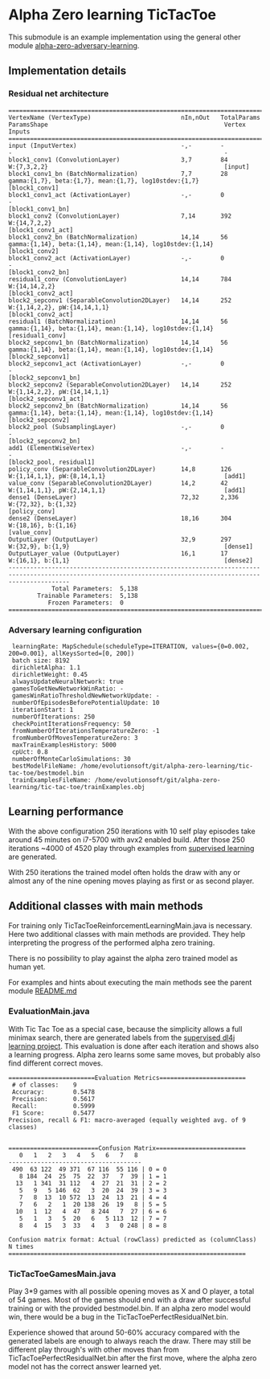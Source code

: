 Alpha Zero learning TicTacToe
=============================

This submodule is an example implementation using the general other module [alpha-zero-adversary-learning](../alpha-zero-adversary-learning).

## Implementation details

### Residual net architecture
	=============================================================================================================================================================
	VertexName (VertexType)                         nIn,nOut   TotalParams   ParamsShape                                                 Vertex Inputs           
	=============================================================================================================================================================
	input (InputVertex)                             -,-        -             -                                                           -                       
	block1_conv1 (ConvolutionLayer)                 3,7        84            W:{7,3,2,2}                                                 [input]                 
	block1_conv1_bn (BatchNormalization)            7,7        28            gamma:{1,7}, beta:{1,7}, mean:{1,7}, log10stdev:{1,7}       [block1_conv1]          
	block1_conv1_act (ActivationLayer)              -,-        0             -                                                           [block1_conv1_bn]       
	block1_conv2 (ConvolutionLayer)                 7,14       392           W:{14,7,2,2}                                                [block1_conv1_act]      
	block1_conv2_bn (BatchNormalization)            14,14      56            gamma:{1,14}, beta:{1,14}, mean:{1,14}, log10stdev:{1,14}   [block1_conv2]          
	block1_conv2_act (ActivationLayer)              -,-        0             -                                                           [block1_conv2_bn]       
	residual1_conv (ConvolutionLayer)               14,14      784           W:{14,14,2,2}                                               [block1_conv2_act]      
	block2_sepconv1 (SeparableConvolution2DLayer)   14,14      252           W:{1,14,2,2}, pW:{14,14,1,1}                                [block1_conv2_act]      
	residual1 (BatchNormalization)                  14,14      56            gamma:{1,14}, beta:{1,14}, mean:{1,14}, log10stdev:{1,14}   [residual1_conv]        
	block2_sepconv1_bn (BatchNormalization)         14,14      56            gamma:{1,14}, beta:{1,14}, mean:{1,14}, log10stdev:{1,14}   [block2_sepconv1]       
	block2_sepconv1_act (ActivationLayer)           -,-        0             -                                                           [block2_sepconv1_bn]    
	block2_sepconv2 (SeparableConvolution2DLayer)   14,14      252           W:{1,14,2,2}, pW:{14,14,1,1}                                [block2_sepconv1_act]   
	block2_sepconv2_bn (BatchNormalization)         14,14      56            gamma:{1,14}, beta:{1,14}, mean:{1,14}, log10stdev:{1,14}   [block2_sepconv2]       
	block2_pool (SubsamplingLayer)                  -,-        0             -                                                           [block2_sepconv2_bn]    
	add1 (ElementWiseVertex)                        -,-        -             -                                                           [block2_pool, residual1]
	policy_conv (SeparableConvolution2DLayer)       14,8       126           W:{1,14,1,1}, pW:{8,14,1,1}                                 [add1]                  
	value_conv (SeparableConvolution2DLayer)        14,2       42            W:{1,14,1,1}, pW:{2,14,1,1}                                 [add1]                  
	dense1 (DenseLayer)                             72,32      2,336         W:{72,32}, b:{1,32}                                         [policy_conv]           
	dense2 (DenseLayer)                             18,16      304           W:{18,16}, b:{1,16}                                         [value_conv]            
	OutputLayer (OutputLayer)                       32,9       297           W:{32,9}, b:{1,9}                                           [dense1]                
	OutputLayer_value (OutputLayer)                 16,1       17            W:{16,1}, b:{1,1}                                           [dense2]                
	-------------------------------------------------------------------------------------------------------------------------------------------------------------
	            Total Parameters:  5,138
	        Trainable Parameters:  5,138
	           Frozen Parameters:  0
	=============================================================================================================================================================

### Adversary learning configuration
	 learningRate: MapSchedule(scheduleType=ITERATION, values={0=0.002, 200=0.001}, allKeysSorted=[0, 200])
	 batch size: 8192
	 dirichletAlpha: 1.1
	 dirichletWeight: 0.45
	 alwaysUpdateNeuralNetwork: true
	 gamesToGetNewNetworkWinRatio: -
	 gamesWinRatioThresholdNewNetworkUpdate: -
	 numberOfEpisodesBeforePotentialUpdate: 10
	 iterationStart: 1
	 numberOfIterations: 250
	 checkPointIterationsFrequency: 50
	 fromNumberOfIterationsTemperatureZero: -1
	 fromNumberOfMovesTemperatureZero: 3
	 maxTrainExamplesHistory: 5000
	 cpUct: 0.8
	 numberOfMonteCarloSimulations: 30
	 bestModelFileName: /home/evolutionsoft/git/alpha-zero-learning/tic-tac-toe/bestmodel.bin
	 trainExamplesFileName: /home/evolutionsoft/git/alpha-zero-learning/tic-tac-toe/trainExamples.obj

## Learning performance

With the above configuration 250 iterations with 10 self play episodes take around 45 minutes on i7-5700 with avx2 enabled build. After those 250 iterations ~4000 of 4520 play through examples from [supervised learning](https://github.com/evolutionsoftswiss/dl4j) are generated.

With 250 iterations the trained model often holds the draw with any or almost any of the nine opening moves playing as first or as second player.

## Additional classes with main methods
For training only TicTacToeReinforcementLearningMain.java is necessary. Here two additional classes with main methods are provided. They help interpreting the progress of the performed alpha zero training.

There is no possibility to play against the alpha zero trained model as human yet.

For examples and hints about executing the main methods see the parent module [README.md](../README.md#running-the-tic-tac-toe-implementation)

### EvaluationMain.java
With Tic Tac Toe as a special case, because the simplicity allows a full minimax search, there are generated labels from the [supervised dl4j learning project](https://github.com/evolutionsoftswiss/dl4j). This evaluation is done after each iteration and shows also a learning progress. Alpha zero learns some same moves, but probably also find different correct moves.

	========================Evaluation Metrics========================
	 # of classes:    9
	 Accuracy:        0.5478
	 Precision:       0.5617
	 Recall:          0.5999
	 F1 Score:        0.5477
	Precision, recall & F1: macro-averaged (equally weighted avg. of 9 classes)
	
	
	=========================Confusion Matrix=========================
	   0   1   2   3   4   5   6   7   8
	-------------------------------------
	 490  63 122  49 371  67 116  55 116 | 0 = 0
	   8 184  24  25  75  22  37   7  39 | 1 = 1
	  13   1 341  31 112   4  27  21  31 | 2 = 2
	   5   9   5 146  62   3  20  24  39 | 3 = 3
	   7   8  13  10 572  13  24  13  21 | 4 = 4
	   7   6   2   1  20 138  26  19   8 | 5 = 5
	  10   1  12   4  47   8 244   7  27 | 6 = 6
	   5   1   3   5  20   6   5 113  12 | 7 = 7
	   8   4  15   3  33   4   3   0 248 | 8 = 8
	
	Confusion matrix format: Actual (rowClass) predicted as (columnClass) N times
	==================================================================

### TicTacToeGamesMain.java
Play 3*9 games with all possible opening moves as X and O player, a total of 54 games. Most of the games should end with a draw after successful training or with the provided bestmodel.bin. If an alpha zero model would win, there would be a bug in the TicTacToePerfectResidualNet.bin.

Experience showed that around 50-60% accuracy compared with the generated labels are enough to always reach the draw. There may still be different play through's with other moves than from TicTacToePerfectResidualNet.bin after the first move, where the alpha zero model not has the correct answer learned yet.